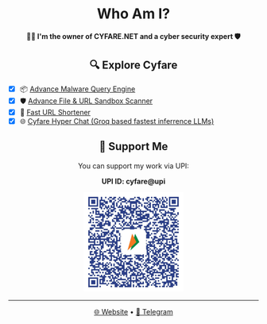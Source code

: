 <h1 align="center">Who Am I?</h1>

<p align="center">
  <strong>👨‍💻 I'm the owner of CYFARE.NET and a cyber security expert 🛡️</strong>
</p>

<h2 align="center">🔍 Explore Cyfare</h2>

- [x] 📦 [Advance Malware Query Engine](https://cyfare.net/malwares.php)
- [x] 🛡️ [Advance File & URL Sandbox Scanner](https://cyfare.net/filescan.php)
- [x] 🚀 [Fast URL Shortener](https://cyfare.net/urlshort.php)
- [x] 🌐 [Cyfare Hyper Chat (Groq based fastest inferrence LLMs)](https://cyfare.net/chat/)

<h2 align="center">💖 Support Me</h2>

<p align="center">You can support my work via UPI:</p>

<p align="center">
  <strong>UPI ID: cyfare@upi</strong>
</p>

<p align="center">
  <img src="https://raw.githubusercontent.com/CYFARE/cyfare/main/assets/cyfareupi.jpeg" alt="UPI QR Code" width="200"/>
</p>

<hr>

<p align="center">
  <a href="https://cyfare.net">🌐 Website</a> •
  <a href="https://t.me/CYFARELABS">💬 Telegram</a>
</p>
